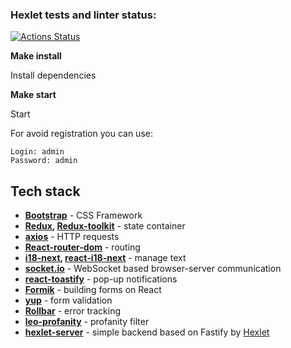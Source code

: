 ### Hexlet tests and linter status:
[![Actions Status](https://github.com/AlekseySapunkov/frontend-project-12/workflows/hexlet-check/badge.svg)](https://github.com/AlekseySapunkov/frontend-project-12/actions)

**Make install**

Install dependencies

**Make start**

Start


For avoid registration you can use:
```
Login: admin
Password: admin
```
## Tech stack
- **[Bootstrap](https://getbootstrap.com/)** - CSS Framework
- **[Redux](https://redux.js.org/), [Redux-toolkit](https://redux-toolkit.js.org/)** - state container
- **[axios](https://github.com/axios/axios)** - HTTP requests
- **[React-router-dom](https://reactrouter.com/en/)** - routing
- **[i18-next](https://www.i18next.com/), [react-i18-next](https://react.i18next.com/)** - manage text
- **[socket.io](https://socket.io)** - WebSocket based browser-server communication
- **[react-toastify](https://github.com/fkhadra/react-toastify)** - pop-up notifications
- **[Formik](https://formik.org/)** - building forms on React
- **[yup](https://github.com/jquense/yup)** - form validation
- **[Rollbar](https://rollbar.com/)** - error tracking
- **[leo-profanity](https://github.com/jojoee/leo-profanity)** - profanity filter
- **[hexlet-server](https://github.com/hexlet-components/project-js-chat-backend)** - simple backend based on Fastify by [Hexlet](https://hexlet.io)
